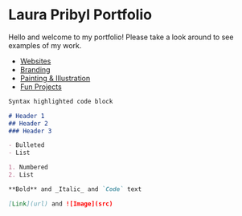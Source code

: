 # Laura Pribyl Portfolio

Hello and welcome to my portfolio! Please take a look around to see examples of my work.

- [Websites](/websites.html)
- [Branding]()
- [Painting & Illustration]()
- [Fun Projects]()

```markdown
Syntax highlighted code block

# Header 1
## Header 2
### Header 3

- Bulleted
- List

1. Numbered
2. List

**Bold** and _Italic_ and `Code` text

[Link](url) and ![Image](src)
```

